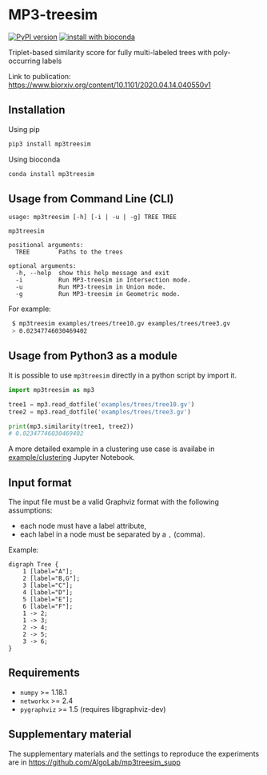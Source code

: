 # MP3-treesim
[![PyPI version](https://badge.fury.io/py/mp3treesim.svg)](https://pypi.org/project/mp3treesim/)
[![install with bioconda](https://img.shields.io/badge/install%20with-bioconda-brightgreen.svg?style=flat)](http://bioconda.github.io/recipes/mp3treesim/README.html)

Triplet-based similarity score for fully multi-labeled trees with poly-occurring labels

Link to publication: https://www.biorxiv.org/content/10.1101/2020.04.14.040550v1

## Installation

Using pip
```bash
pip3 install mp3treesim
```

Using bioconda
```bash
conda install mp3treesim
```
## Usage from Command Line (CLI)

```
usage: mp3treesim [-h] [-i | -u | -g] TREE TREE

mp3treesim

positional arguments:
  TREE        Paths to the trees

optional arguments:
  -h, --help  show this help message and exit
  -i          Run MP3-treesim in Intersection mode.
  -u          Run MP3-treesim in Union mode.
  -g          Run MP3-treesim in Geometric mode.
```

For example:
```bash
 $ mp3treesim examples/trees/tree10.gv examples/trees/tree3.gv 
 > 0.02347746030469402
```

## Usage from Python3 as a module

It is possible to use `mp3treesim` directly in a python script by import it.

```python
import mp3treesim as mp3

tree1 = mp3.read_dotfile('examples/trees/tree10.gv')
tree2 = mp3.read_dotfile('examples/trees/tree3.gv')

print(mp3.similarity(tree1, tree2))
# 0.02347746030469402
```

A more detailed example in a clustering use case is availabe in [example/clustering](examples/clustering.ipynb) Jupyter Notebook.

## Input format

The input file must be a valid Graphviz format with the following assumptions:
 - each node must have a label attribute,
 - each label in a node must be separated by a `,` (comma).

Example:
```
digraph Tree {
    1 [label="A"];
    2 [label="B,G"];
    3 [label="C"];
    4 [label="D"];
    5 [label="E"];
    6 [label="F"];
    1 -> 2;
    1 -> 3;
    2 -> 4;
    2 -> 5;
    3 -> 6;
}
```

## Requirements
- `numpy` >= 1.18.1
- `networkx` >= 2.4
- `pygraphviz` >= 1.5 (requires libgraphviz-dev)

## Supplementary material
The supplementary materials and the settings to reproduce the experiments are in https://github.com/AlgoLab/mp3treesim_supp